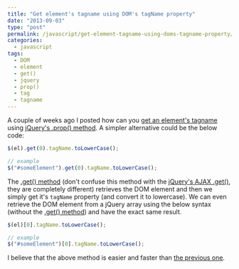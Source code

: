 ```yaml
---
title: "Get element's tagname using DOM's tagName property"
date: "2013-09-03"
type: "post"
permalink: /javascript/get-element-tagname-using-doms-tagname-property/
categories:
  - javascript
tags:
  - DOM
  - element
  - get()
  - jquery
  - prop()
  - tag
  - tagname
---
```


A couple of weeks ago I posted how can you [get an element's tagname](http://phrappe.com/javascript/jquery-elements-tag-name/ "jQuery element’s tag name") using [jQuery's .prop() method](http://api.jquery.com/prop/ ".prop()"). A simpler alternative could be the below code:

```js
$(el).get(0).tagName.toLowerCase();

// example
$("#someElement").get(0).tagName.toLowerCase();
```

The [.get() method](http://api.jquery.com/get/ ".get()") (don't confuse this method with the [jQuery's AJAX .get()](http://api.jquery.com/jQuery.get/ "jQuery.get()"), they are completely different) retrieves the DOM element and then we simply get it's `tagName` property (and convert it to lowercase). We can even retrieve the DOM element from a jQuery array using the below syntax (without the [.get() method](http://api.jquery.com/get/ ".get()")) and have the exact same result.

```js
$(el)[0].tagName.toLowerCase();

// example
$("#someElement")[0].tagName.toLowerCase();
```

I believe that the above method is easier and faster than [the previous one](http://phrappe.com/javascript/jquery-elements-tag-name/ "jQuery element’s tag name").
